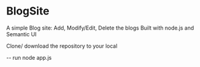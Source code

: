 # BlogSite
A simple Blog site: Add, Modify/Edit, Delete the blogs
Built with node.js and Semantic UI

Clone/ download the repository to your local

-- run node app.js
